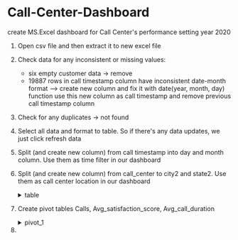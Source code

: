 # Call-Center-Dashboard
create MS.Excel dashboard for Call Center's performance
setting year 2020

1. Open csv file and then extract it to new excel file
2. Check data for any inconsistent or missing values:
	- six empty customer data -> remove
	- 19887 rows in call timestamp column have inconsistent date-month format --> create new column and fix it with date(year, month, day) function
		use this new column as call timestamp and remove previous call timestamp column
    
3. Check for any duplicates -> not found
4. Select all data and format to table. So if there's any data updates, we just click refresh data
5. Split (and create new column) from call timestamp into day and month column. Use them as time filter in our dashboard
6. Split (and create new column) from call_center to city2 and state2. Use them as call center location in our dashboard

    <details>
    <summary>table</summary>
    <img src="https://github.com/mas-tono/Call-Center-Dashboard/blob/main/image/table.jpg"
    </details>
  
7. Create pivot tables Calls, Avg_satisfaction_score, Avg_call_duration
      
    <details>
    <summary>pivot_1</summary>
    <img src="[https://github.com/mas-tono/Call-Center-Dashboard/blob/main/image/table.jpg](https://github.com/mas-tono/Call-Center-Dashboard/blob/main/image/calls%2C%20avg_satisfaction_score%2C%20avg_call_duration.jpg)"
    </details>

8.       
